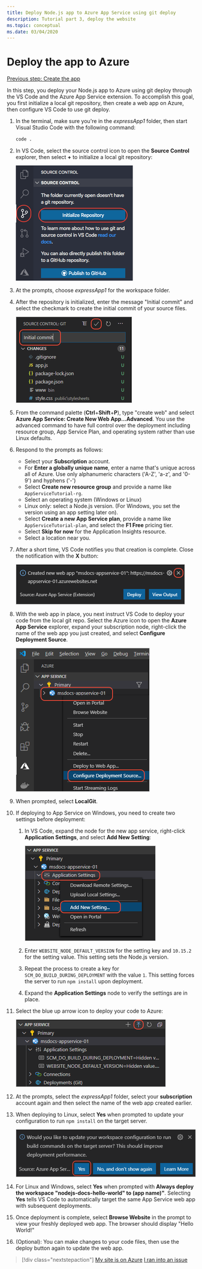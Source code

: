 ```yaml
---
title: Deploy Node.js app to Azure App Service using git deploy
description: Tutorial part 3, deploy the website
ms.topic: conceptual
ms.date: 03/04/2020
---
```


# Deploy the app to Azure

[Previous step: Create the app](tutorial-vscode-azure-app-service-node-02.md)

In this step, you deploy your Node.js app to Azure using git deploy through the VS Code and the Azure App Service extension. To accomplish this goal, you first initialize a local git repository, then create a web app on Azure, then configure VS Code to use git deploy.

1. In the terminal, make sure you're in the *expressApp1* folder, then start Visual Studio Code with the following command:

    ```bash
    code .
    ```

1. In VS Code, select the source control icon to open the **Source Control** explorer, then select **+** to initialize a local git repository:

    ![Initialize git repository](media/deploy-azure/git-init.png)

1. At the prompts, choose *expressApp1* for the workspace folder.

1. After the repository is initialized, enter the message "Initial commit" and select the checkmark to create the initial commit of your source files.

    ![Complete an initial commit to the repository](media/deploy-azure/initial-commit.png)

1. From the command palette (**Ctrl**+**Shift**+**P**), type "create web" and select **Azure App Service: Create New Web App...Advanced**. You use the advanced command to have full control over the deployment including resource group, App Service Plan, and operating system rather than use Linux defaults.

1. Respond to the prompts as follows:

    - Select your **Subscription** account.
    - For **Enter a globally unique name**, enter a name that's unique across all of Azure. Use only alphanumeric characters ('A-Z', 'a-z', and '0-9') and hyphens ('-')
    - Select **Create new resource group** and provide a name like `AppServiceTutorial-rg`.
    - Select an operating system (Windows or Linux)
    - Linux only: select a Node.js version. (For Windows, you set the version using an app setting later on).
    - Select **Create a new App Service plan**, provide a name like `AppServiceTutorial-plan`, and select the **F1 Free** pricing tier.
    - Select **Skip for now** for the Application Insights resource.
    - Select a location near you.

1. After a short time, VS Code notifies you that creation is complete. Close the notification with the **X** button:

    ![Notification on completion of web app creation](media/deploy-azure/creation-complete.png)

1. With the web app in place, you next instruct VS Code to deploy your code from the local git repo. Select the Azure icon to open the **Azure App Service** explorer, expand your subscription node, right-click the name of the web app you just created, and select **Configure Deployment Source**.

    ![COnfigure deployment source command on a web app](media/deploy-azure/configure-deployment-source.png)

1. When prompted, select **LocalGit**.

1. If deploying to App Service on Windows, you need to create two settings before deployment:

    1. In VS Code, expand the node for the new app service, right-click **Application Settings**, and select **Add New Setting**:

        ![Add app setting command](media/deploy-azure/add-setting.png)

    1. Enter `WEBSITE_NODE_DEFAULT_VERSION` for the setting key and `10.15.2` for the setting value. This setting sets the Node.js version.
    1. Repeat the process to create a key for `SCM_DO_BUILD_DURING_DEPLOYMENT` with the value `1`. This setting forces the server to run `npm install` upon deployment.
    1. Expand the **Application Settings** node to verify the settings are in place.

1. Select the blue up arrow icon to deploy your code to Azure:

    ![Deploy to Web App icon](media/deploy-azure/deploy.png)

1. At the prompts, select the *expressApp1* folder, select your **subscription** account again and then select the name of the web app created earlier.

1. When deploying to Linux, select **Yes** when prompted to update your configuration to run `npm install` on the target server.

    ![Prompt to update configuration on the target Linux server](media/deploy-azure/server-build.png)

1. For Linux and Windows, select **Yes** when prompted with **Always deploy the workspace "nodejs-docs-hello-world" to (app name)"**. Selecting **Yes** tells VS Code to automatically target the same App Service web app with subsequent deployments.

1. Once deployment is complete, select **Browse Website** in the prompt to view your freshly deployed web app. The browser should display "Hello World!"

1. (Optional): You can make changes to your code files, then use the deploy button again to update the web app.

> [!div class="nextstepaction"]
> [My site is on Azure](tutorial-vscode-azure-app-service-node-04.md) [I ran into an issue](https://www.research.net/r/PWZWZ52?tutorial=node-deployment-azureappservice&step=deploy-app)
